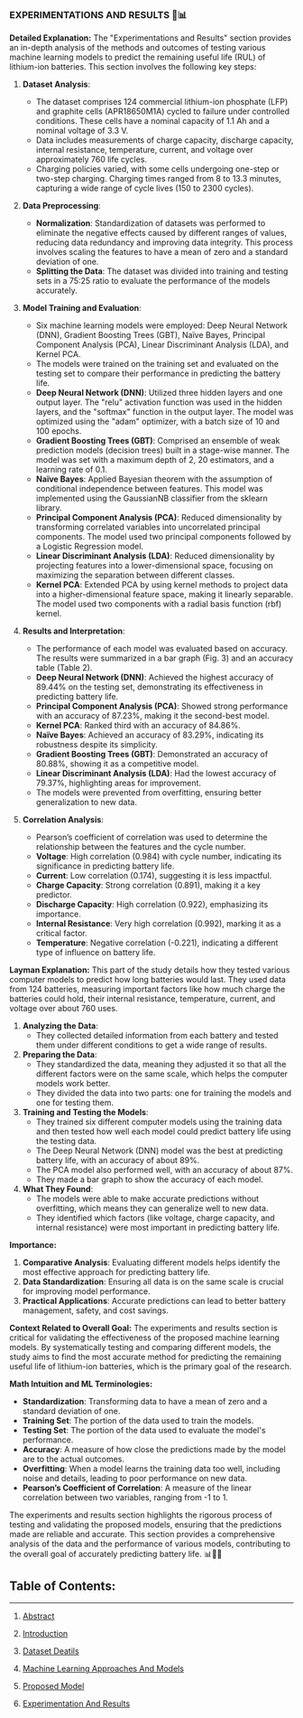 ### EXPERIMENTATIONS AND RESULTS 🧪📊

**Detailed Explanation:**
The "Experimentations and Results" section provides an in-depth analysis of the methods and outcomes of testing various machine learning models to predict the remaining useful life (RUL) of lithium-ion batteries. This section involves the following key steps:

1. **Dataset Analysis**:
    - The dataset comprises 124 commercial lithium-ion phosphate (LFP) and graphite cells (APR18650M1A) cycled to failure under controlled conditions. These cells have a nominal capacity of 1.1 Ah and a nominal voltage of 3.3 V.
    - Data includes measurements of charge capacity, discharge capacity, internal resistance, temperature, current, and voltage over approximately 760 life cycles.
    - Charging policies varied, with some cells undergoing one-step or two-step charging. Charging times ranged from 8 to 13.3 minutes, capturing a wide range of cycle lives (150 to 2300 cycles).

2. **Data Preprocessing**:
    - **Normalization**: Standardization of datasets was performed to eliminate the negative effects caused by different ranges of values, reducing data redundancy and improving data integrity. This process involves scaling the features to have a mean of zero and a standard deviation of one.
    - **Splitting the Data**: The dataset was divided into training and testing sets in a 75:25 ratio to evaluate the performance of the models accurately. 

3. **Model Training and Evaluation**:
    - Six machine learning models were employed: Deep Neural Network (DNN), Gradient Boosting Trees (GBT), Naïve Bayes, Principal Component Analysis (PCA), Linear Discriminant Analysis (LDA), and Kernel PCA.
    - The models were trained on the training set and evaluated on the testing set to compare their performance in predicting the battery life.
    - **Deep Neural Network (DNN)**: Utilized three hidden layers and one output layer. The "relu" activation function was used in the hidden layers, and the "softmax" function in the output layer. The model was optimized using the "adam" optimizer, with a batch size of 10 and 100 epochs.
    - **Gradient Boosting Trees (GBT)**: Comprised an ensemble of weak prediction models (decision trees) built in a stage-wise manner. The model was set with a maximum depth of 2, 20 estimators, and a learning rate of 0.1.
    - **Naïve Bayes**: Applied Bayesian theorem with the assumption of conditional independence between features. This model was implemented using the GaussianNB classifier from the sklearn library.
    - **Principal Component Analysis (PCA)**: Reduced dimensionality by transforming correlated variables into uncorrelated principal components. The model used two principal components followed by a Logistic Regression model.
    - **Linear Discriminant Analysis (LDA)**: Reduced dimensionality by projecting features into a lower-dimensional space, focusing on maximizing the separation between different classes.
    - **Kernel PCA**: Extended PCA by using kernel methods to project data into a higher-dimensional feature space, making it linearly separable. The model used two components with a radial basis function (rbf) kernel.

4. **Results and Interpretation**:
    - The performance of each model was evaluated based on accuracy. The results were summarized in a bar graph (Fig. 3) and an accuracy table (Table 2).
    - **Deep Neural Network (DNN)**: Achieved the highest accuracy of 89.44% on the testing set, demonstrating its effectiveness in predicting battery life.
    - **Principal Component Analysis (PCA)**: Showed strong performance with an accuracy of 87.23%, making it the second-best model.
    - **Kernel PCA**: Ranked third with an accuracy of 84.86%.
    - **Naïve Bayes**: Achieved an accuracy of 83.29%, indicating its robustness despite its simplicity.
    - **Gradient Boosting Trees (GBT)**: Demonstrated an accuracy of 80.88%, showing it as a competitive model.
    - **Linear Discriminant Analysis (LDA)**: Had the lowest accuracy of 79.37%, highlighting areas for improvement.
    - The models were prevented from overfitting, ensuring better generalization to new data.

5. **Correlation Analysis**:
    - Pearson’s coefficient of correlation was used to determine the relationship between the features and the cycle number.
    - **Voltage**: High correlation (0.984) with cycle number, indicating its significance in predicting battery life.
    - **Current**: Low correlation (0.174), suggesting it is less impactful.
    - **Charge Capacity**: Strong correlation (0.891), making it a key predictor.
    - **Discharge Capacity**: High correlation (0.922), emphasizing its importance.
    - **Internal Resistance**: Very high correlation (0.992), marking it as a critical factor.
    - **Temperature**: Negative correlation (-0.221), indicating a different type of influence on battery life.

**Layman Explanation:**
This part of the study details how they tested various computer models to predict how long batteries would last. They used data from 124 batteries, measuring important factors like how much charge the batteries could hold, their internal resistance, temperature, current, and voltage over about 760 uses.

1. **Analyzing the Data**:
    - They collected detailed information from each battery and tested them under different conditions to get a wide range of results.
2. **Preparing the Data**:
    - They standardized the data, meaning they adjusted it so that all the different factors were on the same scale, which helps the computer models work better.
    - They divided the data into two parts: one for training the models and one for testing them.
3. **Training and Testing the Models**:
    - They trained six different computer models using the training data and then tested how well each model could predict battery life using the testing data.
    - The Deep Neural Network (DNN) model was the best at predicting battery life, with an accuracy of about 89%.
    - The PCA model also performed well, with an accuracy of about 87%.
    - They made a bar graph to show the accuracy of each model.
4. **What They Found**:
    - The models were able to make accurate predictions without overfitting, which means they can generalize well to new data.
    - They identified which factors (like voltage, charge capacity, and internal resistance) were most important in predicting battery life.

**Importance:**
1. **Comparative Analysis**: Evaluating different models helps identify the most effective approach for predicting battery life.
2. **Data Standardization**: Ensuring all data is on the same scale is crucial for improving model performance.
3. **Practical Applications**: Accurate predictions can lead to better battery management, safety, and cost savings.

**Context Related to Overall Goal:**
The experiments and results section is critical for validating the effectiveness of the proposed machine learning models. By systematically testing and comparing different models, the study aims to find the most accurate method for predicting the remaining useful life of lithium-ion batteries, which is the primary goal of the research.

**Math Intuition and ML Terminologies:**
- **Standardization**: Transforming data to have a mean of zero and a standard deviation of one.
- **Training Set**: The portion of the data used to train the models.
- **Testing Set**: The portion of the data used to evaluate the model's performance.
- **Accuracy**: A measure of how close the predictions made by the model are to the actual outcomes.
- **Overfitting**: When a model learns the training data too well, including noise and details, leading to poor performance on new data.
- **Pearson’s Coefficient of Correlation**: A measure of the linear correlation between two variables, ranging from -1 to 1.

The experiments and results section highlights the rigorous process of testing and validating the proposed models, ensuring that the predictions made are reliable and accurate. This section provides a comprehensive analysis of the data and the performance of various models, contributing to the overall goal of accurately predicting battery life. 📊🔋🤖

## **Table of Contents:**
---
1. [Abstract](https://github.com/aditya-saxena-7/Lithium-Ion-Battery-Life-Prediction-Based-on-Initial-Stage-Cycles-Using-Machine-Learning/edit/main/README.md)
   
2. [Introduction](https://github.com/aditya-saxena-7/Lithium-Ion-Battery-Life-Prediction-Based-on-Initial-Stage-Cycles-Using-Machine-Learning/blob/main/Introduction.md) 

4. [Dataset Deatils](https://github.com/aditya-saxena-7/Lithium-Ion-Battery-Life-Prediction-Based-on-Initial-Stage-Cycles-Using-Machine-Learning/blob/main/Dataset%20Deatils.md) 

5. [Machine Learning Approaches And Models](https://github.com/aditya-saxena-7/Lithium-Ion-Battery-Life-Prediction-Based-on-Initial-Stage-Cycles-Using-Machine-Learning/blob/main/Machine%20Learning%20Approaches%20And%20Models.md) 

6. [Proposed Model](https://github.com/aditya-saxena-7/Lithium-Ion-Battery-Life-Prediction-Based-on-Initial-Stage-Cycles-Using-Machine-Learning/blob/main/Proposed%20Model.md)

7. [Experimentation And Results](https://github.com/aditya-saxena-7/Lithium-Ion-Battery-Life-Prediction-Based-on-Initial-Stage-Cycles-Using-Machine-Learning/blob/main/Experimentation%20And%20Results.md)
